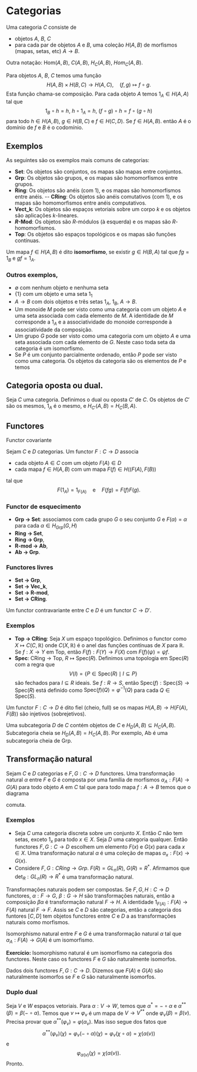 # Categorias

Uma categoria $C$ consiste de 

- objetos $A$, $B$, $C$
- para cada par de objetos $A$ e $B$, uma coleção $H(A,B)$ de morfismos (mapas, setas, etc) $A\to B$. 

Outra notação: $\mbox{Hom}(A,B)$, $C(A,B)$, $H_C(A,B)$, $Hom_C(A,B)$.

Para objetos $A$, $B$, $C$ temos uma função 
$$H(A,B) \times H(B,C)\to H(A,C),\quad (f,g)\mapsto f\circ g.$$
Esta função chama-se composição. Para cada objeto $A$ temos $1_A\in H(A,A)$ tal que 
$$1_B\circ h=h,\ h\circ 1_A=h,\ (f\circ g)\circ h=f\circ(g\circ h)$$
para todo $h\in H(A,B)$, $g\in H(B,C)$ e $f\in H(C,D)$. Se $f\in H(A,B)$. então $A$ é o domínio de $f$ e 
$B$ é o codomínio.

## Exemplos

As seguintes são os exemplos mais comuns de categorias:

- __Set__: Os objetos são conjuntos, os mapas são mapas entre conjuntos.
- __Grp__: Os objetos são grupos, e os mapas são homomorfismos entre grupos. 
- __Ring__: Os objetos são anéis (com $1$), e os mapas são homomorfismos entre anéis.
-- __CRing__: Os objetos são anéis comutativos (com $1$), e os mapas são homomorfismos entre anéis 
computativos.
- __Vect_k__: Os objetos são espaços vetoriais sobre um corpo $k$ e os objetos são aplicações $k$-lineares.
- __$R$-Mod__: Os objetos são $R$-módulos (à esquerda) e os mapas são $R$-homomorfismos. 
- __Top__: Os objetos são espaços topológicos e os mapas são funções contínuas.


Um mapa $f\in H(A,B)$ é dito __isomorfismo__, se existir $g\in H(B,A)$ tal que $fg=1_B$ e $gf=1_A$. 

### Outros exemplos, 
- $\emptyset$ com nenhum objeto e nenhuma seta 
- $\{1\}$ com um objeto e uma seta $1_1$  
- $A\to B$ com dois objetos e três setas $1_A$, $1_B$, $A\to B$. 
- Um monoide $M$ pode ser visto como uma categoria com um objeto $A$ e uma seta associada com cada elemento de $M$. A identidade de $M$ corresponde a $1_A$ e a associatividade do monoide corresponde à associatividade da composição.
- Um grupo $G$ pode ser visto como  uma categoria com um objeto $A$ e uma seta  associada com cada elemento de $G$. Neste caso toda seta da categoria é um isomorfismo.
- Se $P$ é um conjunto parcialmente ordenado, então $P$ pode ser visto como uma categoria. Os objetos da categoria são os elementos de $P$ e temos
<!-- $\alpha\to\beta$ na categoria se e somente se $\alpha\leq \beta$.-->

## Categoria oposta ou dual. 

Seja $C$ uma categoria. Definimos o dual ou oposta $C'$ de $C$. Os objetos de $C'$ são os mesmos, $1_A$ é o mesmo, e $H_{C'}(A,B)=H_C(B,A)$. 

## Functores

Functor covariante

Sejam $C$ e $D$ categorias. Um functor $F:C\to D$ associa

- cada objeto $A\in C$ com um objeto $F(A)\in D$
- cada mapa $f\in H(A,B)$ com um mapa $F(f)\in H((F(A),F(B))$

tal que 
$$
    F(1_A)=1_{F(A)}\quad\mbox{e}\quad F(fg)=F(f)F(g).
$$ 


### Functor de esquecimento
- __Grp -> Set__: associamos com cada grupo $G$ o seu conjunto $G$ e $F(\alpha)=\alpha$ para cada $\alpha\in H_{Grp}(G,H)$  
- __Ring -> Set__, 
- __Ring -> Grp__, 
- __R-mod -> Ab__, 
- __Ab -> Grp__. 

### Functores livres
- __Set -> Grp__, 
- __Set -> Vec_k__, 
- __Set -> R-mod__, 
- __Set -> CRing__.

Um functor contravariante entre $C$ e $D$ é um functor $C \to D'$.

### Exemplos
- __Top -> CRing__: Seja $X$ um espaço topológico. Definimos o functor como $X\mapsto C(C,\mathbb R)$ onde $C(X,\mathbb R)$ é o anel das funções contínuas de $X$ para $\mathbb R$. Se $f: X\to Y$ em Top, então $F(f): F(Y)\to F(X)$ com $F(f)(\psi)=\psi f$. 
- __Spec__: CRing -> Top, $R\mapsto \mbox{Spec}(R)$. Definimos uma topologia em $\mbox{Spec}(R)$ com a regra que 
$$ 
V(I) =\{P\in\mbox{Spec}(R)\mid I\subseteq P\}
$$
são fechados para $I\subseteq R$ ideais. Se $f:R\to S$, então $\mbox{Spec}(f):\mbox{Spec}(S)\to \mbox{Spec}(R)$ está definido como $\mbox{Spec}(f)(Q)=\varphi^{-1}(Q)$ para cada $Q\in \mbox{Spec}(S)$. 

Um functor $F:C\to D$ é dito fiel (cheio, full) se os mapas $H(A,B)\to H(F(A),F(B))$ são injetivos (sobrejetivos). 

Uma subcategoria $D$ de $C$ contém objetos de $C$ e $H_D(A,B)\subseteq H_C(A,B)$. Subcategoria cheia se $H_D(A,B)= H_C(A,B)$. Por exemplo, Ab é uma subcategoria cheia de Grp.

## Transformação natural

Sejam $C$ e $D$ categorias e $F,G: C\to D$ functores. Uma transformação natural $\alpha$ entre $F$ e $G$ é composta por uma família de morfismos 
$\alpha_A:F(A)\to G(A)$ para todo objeto $A$ em $C$ tal que para todo mapa $f:A \to B$ temos que o diagrama 
<!--$$
\require{AMSCd}
\begin{CD}
F(A) @>>> F(B)\\
 @VVV       V@@@\\
G(A) @VVV G(B)
\end{CD}
$$
-->
comuta. 

### Exemplos

- Seja $C$ uma categoria discreta sobre um conjunto $X$. Então $C$ não tem setas, exceto $1_x$ para todo $x\in X$. Seja $D$ uma categoria qualquer. Então functores $F,G:C\to D$ escolhem um elemento $F(x)$ e $G(x)$ para cada $x \in X$. Uma transformação natural $\alpha$ é uma coleção de mapas  $\alpha_x:F(x)\to G(x)$.   
- Considere $F,G:CRing \to Grp$. $F(R) = GL_n(R)$, $G(R)=R^*$. Afirmamos que $\det_R:GL_n(R) \to R^*$ é uma transformação natural. 

Transformações naturais podem ser compostas. Se $F,G,H:C\to D$ functores, $\alpha:F\to G$, $\beta:G\to H$ são transformações naturais, então a composição $\beta\alpha$ é transformação natural $F\to H$. A identidade $1_{F(A)}:F(A)\to F(A)$ natural $F\to F$. Assis se $C$ e $D$ são categorias, então 
a categoria dos funtores $[C,D]$ tem objetos functores entre $C$ e $D$ a as transformações naturais como morfismos. 

Isomorphismo natural entre $F$ e $G$ é uma transformação natural $\alpha$ tal que $\alpha_A:F(A)\to G(A)$ é um isomorfismo.

__Exercício:__ Isomorphismo natural é um isomorfismo na categoria dos functores. Neste caso os functores $F$ e $G$ são naturalmente isomorfos. 

Dados dois functores $F,G:C\to D$. Dizemos que $F(A)$ e $G(A)$ são naturalmente isomorfos se $F$ e $G$ são naturalmente isomorfos. 

### Duplo dual

Seja $V$ e $W$ espaços vetoriais. Para $\alpha: V\to W$, temos que $\alpha^*=-\circ \alpha$ e $\alpha^{**}(\beta) = \beta(-\circ \alpha)$. Temos que $v\mapsto \varphi_v$ é um mapa de $V\to V^{**}$ onde $\varphi_v(\beta)=\beta(v)$. Precisa provar que  $\alpha^{**}(\varphi_v)=\varphi(\alpha_v)$. Mas isso segue dos fatos que 
$$
    \alpha^{**}(\varphi_v)(\chi)=\varphi_v(-\circ\alpha)(\chi)=\varphi_v(\chi\circ\alpha)=\chi(\alpha(v))
$$
e 
$$
    \varphi_{\alpha(v)}(\chi)=\chi(\alpha(v)).
$$
Pronto.

